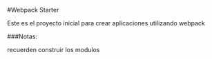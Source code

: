 #Webpack Starter

Este es el proyecto inicial para crear aplicaciones utilizando webpack

###Notas:

recuerden construir los modulos
